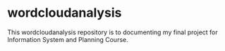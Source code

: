 # wordcloudanalysis
This wordcloudanalysis repository is to documenting my final project for Information System and Planning Course.
